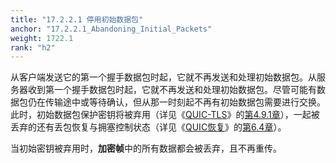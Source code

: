 ```yaml
---
title: "17.2.2.1 停用初始数据包"
anchor: "17.2.2.1_Abandoning_Initial_Packets"
weight: 1722.1
rank: "h2"
---
```


从客户端发送它的第一个握手数据包时起，它就不再发送和处理初始数据包。从服务器收到第一个握手数据包时起，它就不再发送和处理初始数据包。尽管可能有数据包仍在传输途中或等待确认，但从那一时刻起不再有初始数据包需要进行交换。此时，初始数据包保护密钥将被弃用（详见《[QUIC-TLS]()》的[第4.9.1章]()），一起被丢弃的还有丢包恢复与拥塞控制状态（详见《[QUIC恢复]()》的[第6.4章]()）。

当初始密钥被弃用时，**加密帧**中的所有数据都会被丢弃，且不再重传。
